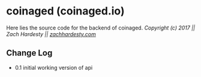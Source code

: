 # coinaged (coinaged.io)

Here lies the source code for the backend of coinaged.
*Copyright (c) 2017 || Zach Hardesty || [zachhardesty.com](http://zachhardesty.com)*

## Change Log

- 0.1 initial working version of api
